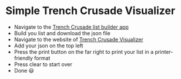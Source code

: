 # Simple Trench Crusade Visualizer

- Navigate to the [Trench Crusade list builder app](https://trenchcompendium.netlify.app/)
- Build you list and download the json file
- Navigate to the website of [Trench Crusade Visualizer](https://loutrinos.github.io/Trench-Roster-Visualiser/)
- Add your json on the top left
- Press the print button on the far right to print your list in a printer-friendly format
- Press clear to start over
- Done :smiley:
